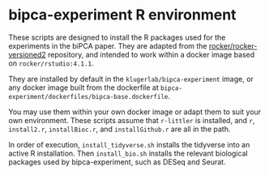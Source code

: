 # bipca-experiment R environment
These scripts are designed to install the R packages used for the experiments in the biPCA paper.
They are adapted from the [rocker/rocker-versioned2](https://github.com/rocker-org/rocker-versioned2) repository, and intended to work within a docker image based on `rocker/rstudio:4.1.1`. 


They are installed by default in the `klugerlab/bipca-experiment` image, or any docker image built from the dockerfile at `bipca-experiment/dockerfiles/bipca-base.dockerfile`.


You may use them within your own docker image or adapt them to suit your own environment. These scripts assume that `r-littler` is installed, and `r`, `install2.r`, `installBioc.r`, and `installGithub.r` are all in the path.


In order of execution, `install_tidyverse.sh` installs the tidyverse into an active R installation. Then `install_bio.sh` installs the relevant biological packages used by bipca-experiment, such as DESeq and Seurat. 